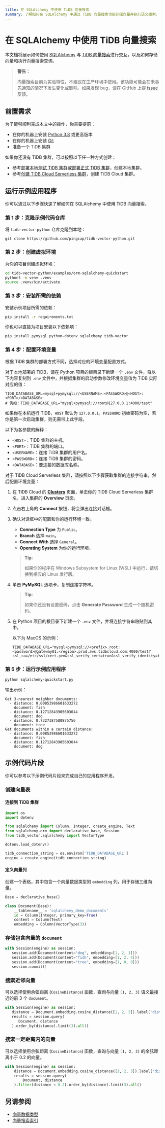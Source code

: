 ```yaml
---
title: 在 SQLAlchemy 中使用 TiDB 向量搜索
summary: 了解如何在 SQLAlchemy 中通过 TiDB 向量搜索功能存储向量并执行语义搜索。
---
```


# 在 SQLAlchemy 中使用 TiDB 向量搜索

本文档将展示如何使用 [SQLAlchemy](https://www.sqlalchemy.org/) 与 [TiDB 向量搜索](/vector-search-overview.md)进行交互，以及如何存储向量和执行向量搜索查询。

> **警告：**
>
> 向量搜索目前为实验特性，不建议在生产环境中使用。该功能可能会在未事先通知的情况下发生变化或删除。如果发现 bug，请在 GitHub 上提 [issue](https://github.com/pingcap/tidb/issues) 反馈。

## 前置需求

为了能够顺利完成本文中的操作，你需要提前：

- 在你的机器上安装 [Python 3.8](https://www.python.org/downloads/) 或更高版本
- 在你的机器上安装 [Git](https://git-scm.com/downloads)
- 准备一个 TiDB 集群

如果你还没有 TiDB 集群，可以按照以下任一种方式创建：

- 参考[部署本地测试 TiDB 集群](/quick-start-with-tidb.md#部署本地测试集群)或[部署正式 TiDB 集群](/production-deployment-using-tiup.md)，创建本地集群。
- 参考[创建 TiDB Cloud Serverless 集群](/develop/dev-guide-build-cluster-in-cloud.md#第-1-步创建-tidb-serverless-集群)，创建 TiDB Cloud 集群。

## 运行示例应用程序

你可以通过以下步骤快速了解如何在 SQLAlchemy 中使用 TiDB 向量搜索。

### 第 1 步：克隆示例代码仓库

将 `tidb-vector-python` 仓库克隆到本地：

```shell
git clone https://github.com/pingcap/tidb-vector-python.git
```

### 第 2 步：创建虚拟环境

为你的项目创建虚拟环境：

```bash
cd tidb-vector-python/examples/orm-sqlalchemy-quickstart
python3 -m venv .venv
source .venv/bin/activate
```

### 第 3 步：安装所需的依赖

安装示例项目所需的依赖：

```bash
pip install -r requirements.txt
```

你也可以直接为项目安装以下依赖项：

```bash
pip install pymysql python-dotenv sqlalchemy tidb-vector
```

### 第 4 步：配置环境变量

根据 TiDB 集群的部署方式不同，选择对应的环境变量配置方式。

<SimpleTab>

<div label="TiDB 本地部署">

对于本地部署的 TiDB，请在 Python 项目的根目录下新建一个 `.env` 文件，将以下内容复制到 `.env` 文件中，并根据集群的启动参数修改环境变量值为 TiDB 实际对应的值：

```dotenv
TIDB_DATABASE_URL=mysql+pymysql://<USERNAME>:<PASSWORD>@<HOST>:<PORT>/<DATABASE>
# 例如：TIDB_DATABASE_URL="mysql+pymysql://root@127.0.0.1:4000/test"
```

如果你在本机运行 TiDB，`HOST` 默认为 `127.0.0.1`。`PASSWORD` 初始密码为空，若你是第一次启动集群，则无需带上此字段。

以下为各参数的解释：

- `<HOST>`：TiDB 集群的主机。
- `<PORT>`：TiDB 集群的端口。
- `<USERNAME>`：连接 TiDB 集群的用户名。
- `<PASSWORD>`：连接 TiDB 集群的密码。
- `<DATABASE>`：要连接的数据库名称。

</div>

<div label="TiDB Cloud Serverless">

对于 TiDB Cloud Serverless 集群，请按照以下步骤获取集群的连接字符串，然后配置环境变量：

1. 在 TiDB Cloud 的 [**Clusters**](https://tidbcloud.com/console/clusters) 页面，单击你的 TiDB Cloud Serverless 集群名，进入集群的 **Overview** 页面。

2. 点击右上角的 **Connect** 按钮，将会弹出连接对话框。

3. 确认对话框中的配置和你的运行环境一致。

    - **Connection Type** 为 `Public`。
    - **Branch** 选择 `main`。
    - **Connect With** 选择 `General`。
    - **Operating System** 为你的运行环境。

    > **Tip:**
    >
    > 如果你的程序在 Windows Subsystem for Linux (WSL) 中运行，请切换到相应的 Linux 发行版。

4. 单击 **PyMySQL** 选项卡，复制连接字符串。

    > **Tip:**
    >
    > 如果你还没有设置密码，点击 **Generate Password** 生成一个随机密码。

5. 在 Python 项目的根目录下新建一个 `.env` 文件，并将连接字符串粘贴到其中。

    以下为 MacOS 的示例：

    ```dotenv
    TIDB_DATABASE_URL="mysql+pymysql://<prefix>.root:<password>@gateway01.<region>.prod.aws.tidbcloud.com:4000/test?ssl_ca=/etc/ssl/cert.pem&ssl_verify_cert=true&ssl_verify_identity=true"
    ```

</div>
</SimpleTab>

### 第 5 步：运行示例应用程序

```bash
python sqlalchemy-quickstart.py
```

输出示例：

```text
Get 3-nearest neighbor documents:
  - distance: 0.00853986601633272
    document: fish
  - distance: 0.12712843905603044
    document: dog
  - distance: 0.7327387580875756
    document: tree
Get documents within a certain distance:
  - distance: 0.00853986601633272
    document: fish
  - distance: 0.12712843905603044
    document: dog
```

## 示例代码片段

你可以参考以下示例代码片段来完成自己的应用程序开发。

### 创建向量表

#### 连接到 TiDB 集群

```python
import os
import dotenv

from sqlalchemy import Column, Integer, create_engine, Text
from sqlalchemy.orm import declarative_base, Session
from tidb_vector.sqlalchemy import VectorType

dotenv.load_dotenv()

tidb_connection_string = os.environ['TIDB_DATABASE_URL']
engine = create_engine(tidb_connection_string)
```

#### 定义向量列

创建一个表格，其中包含一个向量数据类型的 `embedding` 列，用于存储三维向量。

```python
Base = declarative_base()

class Document(Base):
    __tablename__ = 'sqlalchemy_demo_documents'
    id = Column(Integer, primary_key=True)
    content = Column(Text)
    embedding = Column(VectorType(3))
```

### 存储包含向量的 `document`

```python
with Session(engine) as session:
   session.add(Document(content="dog", embedding=[1, 2, 1]))
   session.add(Document(content="fish", embedding=[1, 2, 4]))
   session.add(Document(content="tree", embedding=[1, 0, 0]))
   session.commit()
```

### 搜索近邻向量

可以选择使用余弦距离 (`CosineDistance`) 函数，查询与向量 `[1, 2, 3]` 语义最接近的前 3 个 `document`。

```python
with Session(engine) as session:
   distance = Document.embedding.cosine_distance([1, 2, 3]).label('distance')
   results = session.query(
      Document, distance
   ).order_by(distance).limit(3).all()
```

### 搜索一定距离内的向量

可以选择使用余弦距离 (`CosineDistance`) 函数，查询与向量 `[1, 2, 3]` 的余弦距离小于 0.2 的向量。

```python
with Session(engine) as session:
    distance = Document.embedding.cosine_distance([1, 2, 3]).label('distance')
    results = session.query(
        Document, distance
    ).filter(distance < 0.2).order_by(distance).limit(3).all()
```

## 另请参阅

- [向量数据类型](/vector-search-data-types.md)
- [向量搜索索引](/vector-search-index.md)